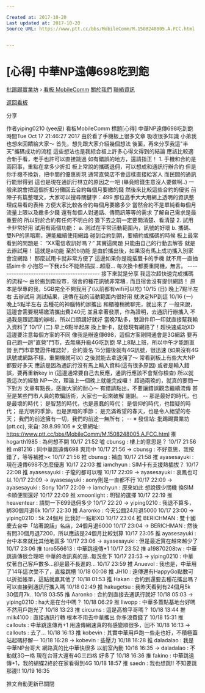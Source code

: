 ```yaml
---

Created at: 2017-10-20
Last updated at: 2017-10-20
Source URL: https://www.ptt.cc/bbs/MobileComm/M.1508248005.A.FCC.html


---
```


# [心得] 中華NP遠傳698吃到飽


[批踢踢實業坊](https://www.ptt.cc/) › [看板 MobileComm](https://www.ptt.cc/bbs/MobileComm/index.html) [關於我們](https://www.ptt.cc/about.html) [聯絡資訊](https://www.ptt.cc/contact.html)

[返回看板](https://www.ptt.cc/bbs/MobileComm/index.html)

分享

作者yiping0210 (yee皮)
看板MobileComm
標題\[心得\] 中華NP遠傳698吃到飽
時間Tue Oct 17 21:46:27 2017
由於看了手機板上很多文章 吸收很多知識 小弟我也想來回饋給大家～ 首先，想先跟大家介紹幾個想法 後面，再來分享我這"半天"攜碼成功的流程 這些想法也是我綜合板上許多心得文得到的結論 應該比較適合新手看，老手也許可以直接跳過 如有錯誤的地方，還請指正！ 1. 手機和合約是兩回事，重點在拿多少折扣 板上常說的攜碼退佣，可以想成和通訊行辦合約 但是你手機不換新，把中間的優惠折現 通常直營店不會這樣直接給客人 而民間的通訊行能辦得到 這也是現在通訊行林立的原因之一吧 (畢竟賠錢生意沒人要做啊..) 一般來說會把這個折扣分攤回去合約每個月要繳的錢 然後來比較這些合約的優劣 前陣子有篇整理文，大家可以搜尋關鍵字：499 那位高手大大用網上透明的資訊整理成易看的表格 方便大家比較各合約每個月要繳多少 當然合約不是單純看每個月流量上限以及繳多少錢 還有每個人對通話、傳簡訊等等的需求 了解自己需求是最重要的 所以對於合約有任何不明白的 簽下去之前一定要問清楚、看清楚 2. 試用卡非常好用 試用有兩個功能： a. 測試在平常活動範圍內，訊號的好壞 b. 攜碼、雙NP的黑暗期，還能繼續使用網路 碰到合約到期，要續約或攜碼的時候 板上最常看到的問題是： “XX電信收訊好嗎？” 其實這問題 只能由自己的行動去解答 就是去辦試用！ 這就是a功能 至於b功能 是由於攜出後，如果沒有馬上成功攜入別家 會沒網路！ 那麼試用卡就非常方便了 這邊如果你是能插雙卡的手機 就不用一直抽插sim卡 小抱怨一下我z5c不能熱插拔...超廢... 每次換卡都要重開機，無言。 ------------------------------------------ 接下來就是分享 我這次超快速完成攜碼的流程～ 由於搬到南投市，宿舍的種花訊號非常糟.. 而且宿舍沒有提供網路！ 原本是學專的我，5GB完全不夠我用了(以前都有wifi可以吃) 10/15 (日) 晚上7點半左右 去辦試用 測試結果，遠傳在我的活動範圍內很好用 就決定NP到這 10/16 (一) 晚上5點半左右 去種花的神腦特約辦攜出 和櫃檯稍微聊完，就出來了 一般來說，這邊會需要現場繳清攜出費240元 並且拿著發票，作為證明，去通訊行辦攜入 不過我是跟認識的辦啦，所以口頭講好就好 當晚7點多，雙證件印一印就直接幫我輸入資料了 10/17 (二) 早上6點半起床 換上新卡，就發現有網路了！超快速成功XD 這邊要注意每個方案的不同 像我是辦遠傳698，這個方案剛開通會是3G網路 要再自己跑一趟"直營"門市，去無痛升級4G吃到飽 早上8點上班，所以中午才能跑直營 到門市拿雙證件確認好，合約簽名 15分鐘後就有4G訊號，很迅速 (如果沒有4G訊號或網路不穩，重開機就可以) 之後就能去拿退佣了～ 常看到板上有些大大NP都要好多天 應該是因為通訊行沒有馬上輸入資料(這有很多原因) 或者是輸入錯誤，要再重新key in (這邊通常要自己去反應，通訊行應該不會幫你檢查) 所以就我這次的經驗 NP一次，理論上一個晚上就能完成囉！ 超過兩晚的，就真的要問一下對方 文章有點長，感謝大家的耐心～ 有錯請點出，不要讓錯誤觀念繼續流傳 甚至是某些門市人員的欺騙話術，大家也一起來破解 謝謝。 -- 那是最好的時代，也是最壞的時代； 是智慧的時代，也是愚蠢的時代； 是信仰的時代，也懷疑的時代； 是光明的季節，也是黑暗的季節； 是充滿希望的春天，也是令人絕望的冬天； 我們的前途擁有一切，我們的前途一無所有； -- ※ 發信站: 批踢踢實業坊(ptt.cc), 來自: 39.8.99.106 ※ 文章網址: <https://www.ptt.cc/bbs/MobileComm/M.1508248005.A.FCC.html>
推 hogarth1985 : 為何想不開 10/17 21:52
噓 cbunsg : 樓上的意思是？ 10/17 21:56
推 m81216 : 同中華跳遠傳698 爽用中 10/17 21:56
→ cbunsg : 不好意思，我按錯了，等等補推>< 10/17 21:56
推 cbunsg : 補血 10/17 21:58
推 ayasesayuki : 現在遠傳698不怎麼優惠 10/17 22:03
推 iamchyun : SIM卡有支援熱插拔？ 10/17 22:08
推 ayasesayuki : 子龍的都可以喔 10/17 22:09
→ ayasesayuki : 哀鳳也可以 10/17 22:09
→ ayasesayuki : aony則是一直都不行 10/17 22:09
→ ayasesayuki : Sony 10/17 22:09
→ iamchyun : 原來如此 想說很少關機 換SIM卡順便關還好 10/17 22:09
推 xmoonlight : 明智的選擇 10/17 22:19
推 heaventear : 請問一下699退佣多少 10/17 22:20
→ yiping0210 : 我退不算多，綁30個月退6k 10/17 22:30
推 Aaronko : 今天公館24月退5000 10/17 23:00
→ yiping0210 : 5k 24個月 比我好一點耶XD 10/17 23:04
推 BERICHMAN : 雙十國慶去台中「站著說話」名店，24個月退6000 10/17 23:04
→ BERICHMAN : 然後有問30個月退7200，所以應該是24個月比較划算 10/17 23:05
推 ayasesayuki : 台中本來就比其他地區多 10/17 23:06
→ ayasesayuki : 但是最近實在越來越少了 10/17 23:06
推 toro556613 : 中華跳遠傳+1 10/17 23:52
推 a19870208tw : 中華跳遠傳很合理吧 中華的收訊真的是..每況愈下 10/17 23:53
→ yiping0210 : 中華仗著自己客戶數多…卻是最不長進的… 10/17 23:59
推 Anuevol : 我也是，中華用了14年這次受不了，直接跳槽 10/18 00:08
推 JH10 : 遠傳還有HappyGo點數可以折抵帳單，這點就贏其他了 10/18 01:53
推 Hakan : 合約到還要去種花攜出嗎？ 可以直接到通訊行攜入嗎 10/18 02:49
推 hakugetsu : 我昨天看到有24個月5k 30個月7k.. 10/18 03:55
推 Aaronko : 合約到直接去通訊行就好 10/18 05:03
→ yiping0210 : ha大是在台中嗎？ 10/18 06:29
推 llwopp : 中華多蓋點基地台好嗎 不然用戶跑光了 10/18 13:23
推 circums : 這是高檢平哥嗎？ 10/18 13:44
推 milk4100 : 直接通訊行轉 根本不用去中華攜出 你多浪費錢了 10/18 15:31
推 callouts : 中華跳遠傳再+1 用遠傳網速真的有感變順很多，回不 10/18 16:13
→ callouts : 去了… 10/18 16:13
推 kobevin : 其實中華用戶跑一些走也好，不積極蓋站起碼紓解一 10/18 16:28
→ kobevin : 些壓力 10/18 16:28
推 daladalao : 我是中華NP台哥大 網路真的比中華快很多 以前室內動 10/18 16:35
→ daladalao : 不動就3G一格 現在台哥大還有4G三四格 好多了 10/18 16:36
推 fakino : 中華跳遠傳+1，我的蝴蝶2終於在家看得到4G 10/18 18:57
推 saedn : 我也想跳!! 不知要跳那邊!! 10/19 16:35

推文自動更新已關閉

